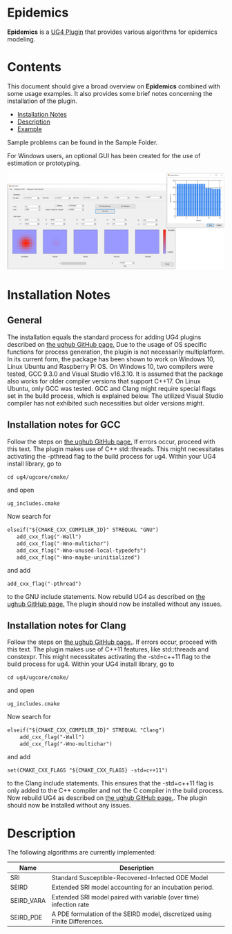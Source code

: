 # Epidemics #

**Epidemics** is a [UG4 Plugin](https://github.com/UG4) that provides various algorithms
for epidemics modeling.

# Contents
This document should give a broad overview on **Epidemics** combined with some usage examples.
It also provides some brief notes concerning the installation of the plugin.

* [Installation Notes](#installation)
* [Description](#description)
* [Example](#description)

Sample problems can be found in the Sample Folder.

For Windows users, an optional GUI has been created for the use of estimation or prototyping. 

<img src="documents/images/gui.png" alt="drawing" width="600"/>
    
# Installation Notes 
## General
The installation equals the standard process for adding UG4 plugins described on [the ughub GitHub page.](https://github.com/UG4/ughub)
Due to the usage of OS specific functions for process generation, the plugin is not necessarily multiplatform. 
In its current form, the package has been shown to work on Windows 10, Linux Ubuntu and Raspberry Pi OS. 
On Windows 10, two compilers were tested, GCC 9.3.0 and Visual Studio v16.3.10. 
It is assumed that the package also works for older compiler versions that support C++17. On Linux Ubuntu, 
only GCC was tested. GCC and Clang might require special flags 
set in the build process, which is explained below. The utilized Visual Studio compiler has not exhibited such necessities
but older versions might. 

## Installation notes for GCC
Follow the steps on [the ughub GitHub page.](https://github.com/UG4/ughub) If errors occur,
proceed with this text.
The plugin makes use of C++ std::threads. This might necessitates activating the -pthread flag
to the build process for ug4. Within your UG4 install library, go to

    cd ug4/ugcore/cmake/

and open 

    ug_includes.cmake

Now search for
```
elseif("${CMAKE_CXX_COMPILER_ID}" STREQUAL "GNU")
   add_cxx_flag("-Wall")
   add_cxx_flag("-Wno-multichar")
   add_cxx_flag("-Wno-unused-local-typedefs")
   add_cxx_flag("-Wno-maybe-uninitialized")
```
and add 

    add_cxx_flag("-pthread")

to the GNU include statements. Now rebuild UG4 as described on [the ughub GitHub page.](https://github.com/UG4/ughub) The plugin should
now be installed without any issues.

## Installation notes for Clang
Follow the steps on [the ughub GitHub page.](https://github.com/UG4/ughub). If errors occur,
proceed with this text.
The plugin makes use of C++11 features, like std::threads and constexpr. This might necessitates activating the -std=c++11 flag
to the build process for ug4. Within your UG4 install library, go to

    cd ug4/ugcore/cmake/

and open 

    ug_includes.cmake

Now search for
```
elseif("${CMAKE_CXX_COMPILER_ID}" STREQUAL "Clang")
    add_cxx_flag("-Wall")
    add_cxx_flag("-Wno-multichar")
```
and add 

    set(CMAKE_CXX_FLAGS "${CMAKE_CXX_FLAGS} -std=c++11")

to the Clang include statements. This ensures that the -std=c++11 flag is only added to the C++ compiler and not
the C compiler in the build process. Now rebuild UG4 as described on [the ughub GitHub page.](https://github.com/UG4/ughub). The plugin should
now be installed without any issues.


# Description
The following algorithms are currently implemented:

|Name|Description|
|---|---|
|SRI|Standard Susceptible-Recovered-Infected ODE Model|
|SEIRD| Extended SRI model accounting for an incubation period.|
|SEIRD_VARA|Extended SRI model paired with variable (over time) infection rate|
|SEIRD_PDE| A PDE formulation of the SEIRD model, discretized using Finite Differences.|
